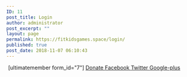```yaml
---
ID: 11
post_title: Login
author: administrator
post_excerpt: ""
layout: page
permalink: https://fitkidsgames.space/login/
published: true
post_date: 2018-11-07 06:10:43
---
```

<img width="1" height="1" src="https://fitkidsgames.space/wp-content/uploads/2018/11/Pic1-3.jpg" alt="" sizes="100vw" />											
		[ultimatemember form_id="7"]		
			<a href="https://fitkidsgames.space/donation/" role="button">
						Donate
					</a>
							<a href="www.facebook.com" target="_blank">
					Facebook
				</a>
							<a href="www.twitter.com" target="_blank">
					Twitter
				</a>
							<a href="google.com" target="_blank">
					Google-plus
				</a>